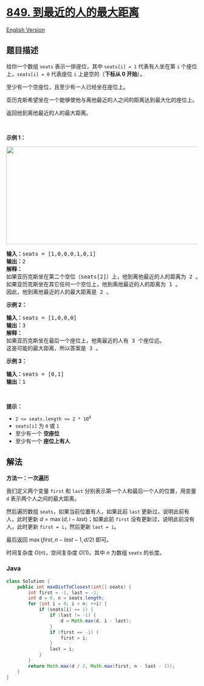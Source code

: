 # [849. 到最近的人的最大距离](https://leetcode.cn/problems/maximize-distance-to-closest-person)

[English Version](/solution/0800-0899/0849.Maximize%20Distance%20to%20Closest%20Person/README_EN.md)

## 题目描述

<!-- 这里写题目描述 -->

<p>给你一个数组 <code>seats</code> 表示一排座位，其中 <code>seats[i] = 1</code> 代表有人坐在第 <code>i</code> 个座位上，<code>seats[i] = 0</code> 代表座位 <code>i</code> 上是空的（<strong>下标从 0 开始</strong>）。</p>

<p>至少有一个空座位，且至少有一人已经坐在座位上。</p>

<p>亚历克斯希望坐在一个能够使他与离他最近的人之间的距离达到最大化的座位上。</p>

<p>返回他到离他最近的人的最大距离。</p>

<p> </p>

<p><strong>示例 1：</strong></p>
<img alt="" src="https://fastly.jsdelivr.net/gh/doocs/leetcode@main/solution/0800-0899/0849.Maximize%20Distance%20to%20Closest%20Person/images/distance.jpg" style="width: 650px; height: 257px;" />
<pre>
<strong>输入：</strong>seats = [1,0,0,0,1,0,1]
<strong>输出：</strong>2
<strong>解释：
</strong>如果亚历克斯坐在第二个空位（seats[2]）上，他到离他最近的人的距离为 2 。
如果亚历克斯坐在其它任何一个空位上，他到离他最近的人的距离为 1 。
因此，他到离他最近的人的最大距离是 2 。 
</pre>

<p><strong>示例 2：</strong></p>

<pre>
<strong>输入：</strong>seats = [1,0,0,0]
<strong>输出：</strong>3
<strong>解释：</strong>
如果亚历克斯坐在最后一个座位上，他离最近的人有 3 个座位远。
这是可能的最大距离，所以答案是 3 。
</pre>

<p><strong>示例 3：</strong></p>

<pre>
<strong>输入：</strong>seats = [0,1]
<strong>输出：</strong>1
</pre>

<p> </p>

<p><strong>提示：</strong></p>

<ul>
	<li><code>2 <= seats.length <= 2 * 10<sup>4</sup></code></li>
	<li><code>seats[i]</code> 为 <code>0</code> 或 <code>1</code></li>
	<li>至少有一个 <strong>空座位</strong></li>
	<li>至少有一个 <strong>座位上有人</strong></li>
</ul>

## 解法

**方法一：一次遍历**

我们定义两个变量 `first` 和 `last` 分别表示第一个人和最后一个人的位置，用变量 `d` 表示两个人之间的最大距离。

然后遍历数组 `seats`，如果当前位置有人，如果此前 `last` 更新过，说明此前有人，此时更新 $d = \max(d, i - last)$；如果此前 `first` 没有更新过，说明此前没有人，此时更新 `first = i`，然后更新 `last = i`。

最后返回 $\max(first, n - last - 1, d / 2)$ 即可。

时间复杂度 $O(n)$，空间复杂度 $O(1)$。其中 $n$ 为数组 `seats` 的长度。

### **Java**

```java
class Solution {
    public int maxDistToClosest(int[] seats) {
        int first = -1, last = -1;
        int d = 0, n = seats.length;
        for (int i = 0; i < n; ++i) {
            if (seats[i] == 1) {
                if (last != -1) {
                    d = Math.max(d, i - last);
                }
                if (first == -1) {
                    first = i;
                }
                last = i;
            }
        }
        return Math.max(d / 2, Math.max(first, n - last - 1));
    }
}
```
